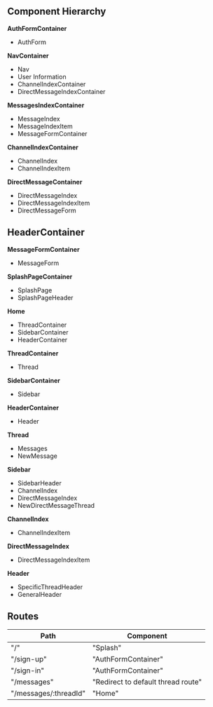 ## Component Hierarchy

**AuthFormContainer**
 - AuthForm

**NavContainer**
 - Nav
  - User Information
  - ChannelIndexContainer
  - DirectMessageIndexContainer

**MessagesIndexContainer**
 - MessageIndex
  - MessageIndexItem
 - MessageFormContainer

**ChannelIndexContainer**
 - ChannelIndex
  - ChannelIndexItem

**DirectMessageContainer**
 - DirectMessageIndex
  - DirectMessageIndexItem
  - DirectMessageForm

**HeaderContainer**
 -

**MessageFormContainer**
 - MessageForm




**SplashPageContainer**
 - SplashPage
 - SplashPageHeader

**Home**
 - ThreadContainer
 - SidebarContainer
 - HeaderContainer

**ThreadContainer**
 - Thread

**SidebarContainer**
 - Sidebar

**HeaderContainer**
 - Header

**Thread**
 - Messages
 - NewMessage

**Sidebar**
 - SidebarHeader
 - ChannelIndex
 - DirectMessageIndex
 - NewDirectMessageThread

**ChannelIndex**
 - ChannelIndexItem

**DirectMessageIndex**
 - DirectMessageIndexItem

**Header**
 - SpecificThreadHeader
 - GeneralHeader

## Routes

|Path   | Component   |
|-------|-------------|
| "/"   | "Splash"    |
| "/sign-up" | "AuthFormContainer" |
| "/sign-in" | "AuthFormContainer" |
| "/messages" | "Redirect to default thread route" |
| "/messages/:threadId" | "Home" |
